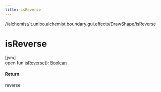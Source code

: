 ```yaml
---
title: isReverse
---
```

//[alchemist](../../../index.html)/[it.unibo.alchemist.boundary.gui.effects](../index.html)/[DrawShape](index.html)/[isReverse](is-reverse.html)



# isReverse



[jvm]\
open fun [isReverse](is-reverse.html)(): [Boolean](https://kotlinlang.org/api/latest/jvm/stdlib/kotlin/-boolean/index.html)



#### Return



reverse





